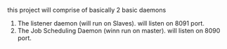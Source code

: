 this project will comprise of basically 2 basic daemons
1) The listener daemon (will run on Slaves). will listen on 8091 port.
2) The Job Scheduling Daemon (winn run on master). will listen on 8090 port.

